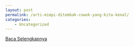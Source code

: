 ```yaml
---
layout: post
permalink: /arti-mimpi-ditembak-cowok-yang-kita-kenal/
categories:
    - Uncategorized
---
```


[Baca Selengkapnya](/10)